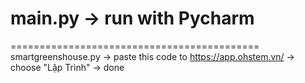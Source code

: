 main.py -> run with Pycharm
===========================================


===========================================
smartgreenshouse.py -> paste this code to https://app.ohstem.vn/ -> choose "Lập Trình" -> done
